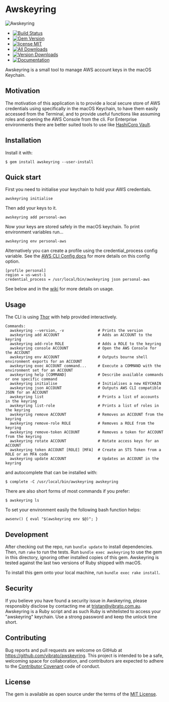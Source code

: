 # Awskeyring

![Awskeyring](https://raw.githubusercontent.com/vibrato/awskeyring/master/awskeyring-144.png)

* [![Build Status](https://travis-ci.org/vibrato/awskeyring.svg?branch=master)](https://travis-ci.org/vibrato/awskeyring)
* [![Gem Version](https://badge.fury.io/rb/awskeyring.svg)](https://badge.fury.io/rb/awskeyring)
* [![license MIT](http://img.shields.io/badge/license-MIT-brightgreen.svg)](https://opensource.org/licenses/MIT)
* [![All Downloads](http://ruby-gem-downloads-badge.herokuapp.com/awskeyring?type=total)](https://rubygems.org/gems/awskeyring)
* [![Version Downloads](http://ruby-gem-downloads-badge.herokuapp.com/awskeyring?label=downloads-current-version)](https://rubygems.org/gems/awskeyring)
* [![Documentation](http://img.shields.io/badge/yard-docs-brightgreen.svg)](http://www.rubydoc.info/gems/awskeyring)

Awskeyring is a small tool to manage AWS account keys in the macOS Keychain.

## Motivation

The motivation of this application is to provide a local secure store of AWS
credentials using specifically in the macOS Keychain, to have them easily accessed
from the Terminal, and to provide useful functions like assuming roles and opening
the AWS Console from the cli.
For Enterprise environments there are better suited tools to use
like [HashiCorp Vault](https://vaultproject.io/).

## Installation

Install it with:

    $ gem install awskeyring --user-install

## Quick start

First you need to initialise your keychain to hold your AWS credentials.

    awskeyring initialise

Then add your keys to it.

    awskeyring add personal-aws

Now your keys are stored safely in the macOS keychain. To print environment variables run...

    awskeyring env personal-aws

Alternatively you can create a profile using the credential_process config variable. See the [AWS CLI Config docs](http://docs.aws.amazon.com/cli/latest/topic/config-vars.html#cli-aws-help-config-vars) for more details on this config option.

    [profile personal]
    region = us-west-1
    credential_process = /usr/local/bin/awskeyring json personal-aws

See below and in the [wiki](https://github.com/vibrato/awskeyring/wiki) for more details on usage.

## Usage

The CLI is using [Thor](http://whatisthor.com) with help provided interactively.

    Commands:
      awskeyring --version, -v               # Prints the version
      awskeyring add ACCOUNT                 # Adds an ACCOUNT to the keyring
      awskeyring add-role ROLE               # Adds a ROLE to the keyring
      awskeyring console ACCOUNT             # Open the AWS Console for the ACCOUNT
      awskeyring env ACCOUNT                 # Outputs bourne shell environment exports for an ACCOUNT
      awskeyring exec ACCOUNT command...     # Execute a COMMAND with the environment set for an ACCOUNT
      awskeyring help [COMMAND]              # Describe available commands or one specific command
      awskeyring initialise                  # Initialises a new KEYCHAIN
      awskeyring json ACCOUNT                # Outputs AWS CLI compatible JSON for an ACCOUNT
      awskeyring list                        # Prints a list of accounts in the keyring
      awskeyring list-role                   # Prints a list of roles in the keyring
      awskeyring remove ACCOUNT              # Removes an ACCOUNT from the keyring
      awskeyring remove-role ROLE            # Removes a ROLE from the keyring
      awskeyring remove-token ACCOUNT        # Removes a token for ACCOUNT from the keyring
      awskeyring rotate ACCOUNT              # Rotate access keys for an ACCOUNT
      awskeyring token ACCOUNT [ROLE] [MFA]  # Create an STS Token from a ROLE or an MFA code
      awskeyring update ACCOUNT              # Updates an ACCOUNT in the keyring

and autocomplete that can be installed with:

    $ complete -C /usr/local/bin/awskeyring awskeyring

There are also short forms of most commands if you prefer:

    $ awskeyring ls

To set your environment easily the following bash function helps:

    awsenv() { eval "$(awskeyring env $@)"; }

## Development

After checking out the repo, run `bundle update` to install dependencies. Then, run `rake` to run the tests. Run `bundle exec awskeyring` to use the gem in this directory, ignoring other installed copies of this gem. Awskeyring is tested against the last two versions of Ruby shipped with macOS.

To install this gem onto your local machine, run `bundle exec rake install`.

## Security

If you believe you have found a security issue in Awskeyring, please responsibly disclose by contacting me at [tristan@vibrato.com.au](mailto:tristan@vibrato.com.au). Awskeyring is a Ruby script and as such Ruby is whitelisted to access your "awskeyring" keychain. Use a strong password and keep the unlock time short.

## Contributing

Bug reports and pull requests are welcome on GitHub at https://github.com/vibrato/awskeyring. This project is intended to be a safe, welcoming space for collaboration, and contributors are expected to adhere to the [Contributor Covenant](http://contributor-covenant.org) code of conduct.

## License

The gem is available as open source under the terms of the [MIT License](http://opensource.org/licenses/MIT).

